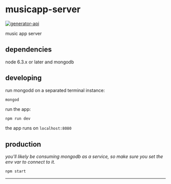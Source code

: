 # musicapp-server

[![generator-api](https://img.shields.io/badge/built%20with-generator--api-green.svg)](https://github.com/ndelvalle/generator-api)

music app server



## dependencies

node 6.3.x or later and mongodb

## developing

run mongodd on a separated terminal instance:

```
mongod
```

run the app:

```bash
npm run dev
```

the app runs on `localhost:8080`

## production

_you'll likely be consuming mongodb as a service, so make sure you set the env var to connect to it._

```bash
npm start
```





--------------------------------------------------------------------------------
